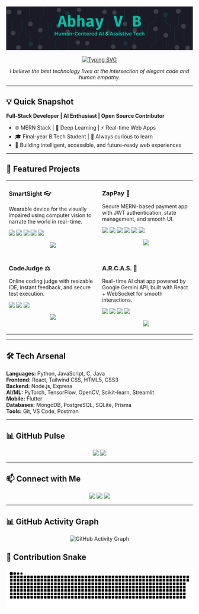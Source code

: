 <p align="center">
  <img src="https://github.com/RXCodeZero/RXCodeZero/blob/main/Banner.png" alt="Abhay V B - AI + Web Developer"/>
</p>

<div align="center">
  <a href="https://git.io/typing-svg">
    <img src="https://readme-typing-svg.demolab.com?font=Fira+Code&size=22&duration=2500&pause=1500&color=00BFA6&center=true&vCenter=true&width=550&lines=Full-Stack+Developer;Passionate+about+Artificial+Intelligence;Building+the+Future+of+the+Web" alt="Typing SVG" />
  </a>
</div>

<p align="center"><i>I believe the best technology lives at the intersection of elegant code and human empathy.</i></p>

---

## 💡 Quick Snapshot
**Full-Stack Developer | AI Enthusiast | Open Source Contributor**  
- 🌐 MERN Stack | 🤖 Deep Learning | ⚡ Real-time Web Apps  
- 🎓 Final-year B.Tech Student | 💬 Always curious to learn  
- 🚀 Building intelligent, accessible, and future-ready web experiences  

---

## 🚀 Featured Projects
<table>
  <tr>
    <td width="50%" valign="top">
      <h3>SmartSight 👓</h3>
      <p>Wearable device for the visually impaired using computer vision to narrate the world in real-time.</p>
      <p align="left">
        <img src="https://img.shields.io/badge/YOLOv8-00FFFF?style=for-the-badge&logo=opencv&logoColor=black"/>
        <img src="https://img.shields.io/badge/OpenCV-5C3EE8?style=for-the-badge&logo=opencv&logoColor=white"/>
        <img src="https://img.shields.io/badge/Python-3776AB?style=for-the-badge&logo=python&logoColor=white"/>
        <img src="https://img.shields.io/badge/ESP32-000000?style=for-the-badge&logo=espressif&logoColor=white"/>
        <img src="https://img.shields.io/badge/Flutter-02569B?style=for-the-badge&logo=flutter&logoColor=white"/>
      </p>
      <p align="center">
        <a href="https://github.com/RXCodeZero/SmartSight"><img src="https://img.shields.io/badge/View_Code-181717?style=for-the-badge&logo=github&logoColor=white"/></a>
      </p>
    </td>
    <td width="50%" valign="top">
      <h3>ZapPay 💸</h3>
      <p>Secure MERN-based payment app with JWT authentication, state management, and smooth UI.</p>
      <p align="left">
        <img src="https://img.shields.io/badge/MongoDB-4EA94B?style=for-the-badge&logo=mongodb&logoColor=white"/>
        <img src="https://img.shields.io/badge/Express.js-000000?style=for-the-badge&logo=express&logoColor=white"/>
        <img src="https://img.shields.io/badge/React-20232A?style=for-the-badge&logo=react&logoColor=61DAFB"/>
        <img src="https://img.shields.io/badge/Node.js-43853D?style=for-the-badge&logo=node.js&logoColor=white"/>
        <img src="https://img.shields.io/badge/JWT-000000?style=for-the-badge&logo=jsonwebtokens&logoColor=white"/>
        <img src="https://img.shields.io/badge/Redux-764ABC?style=for-the-badge&logo=redux&logoColor=white"/>
      </p>
      <p align="center">
        <a href="https://github.com/RXCodeZero/ZapPay"><img src="https://img.shields.io/badge/View_Code-181717?style=for-the-badge&logo=github&logoColor=white"/></a>
      </p>
    </td>
  </tr>
  <tr>
    <td width="50%" valign="top">
      <h3>CodeJudge ⚖️</h3>
      <p>Online coding judge with resizable IDE, instant feedback, and secure test execution.</p>
      <p align="left">
        <img src="https://img.shields.io/badge/Node.js-43853D?style=for-the-badge&logo=node.js&logoColor=white"/>
        <img src="https://img.shields.io/badge/Express.js-000000?style=for-the-badge&logo=express&logoColor=white"/>
        <img src="https://img.shields.io/badge/React-20232A?style=for-the-badge&logo=react&logoColor=61DAFB"/>
      </p>
      <p align="center">
        <a href="https://github.com/RXCodeZero/CodeJudge"><img src="https://img.shields.io/badge/View_Code-181717?style=for-the-badge&logo=github&logoColor=white"/></a>
      </p>
    </td>
    <td width="50%" valign="top">
      <h3>A.R.C.A.S. 🤖</h3>
      <p>Real-time AI chat app powered by Google Gemini API, built with React + WebSocket for smooth interactions.</p>
      <p align="left">
        <img src="https://img.shields.io/badge/React-20232A?style=for-the-badge&logo=react&logoColor=61DAFB"/>
        <img src="https://img.shields.io/badge/Express.js-000000?style=for-the-badge&logo=express&logoColor=white"/>
        <img src="https://img.shields.io/badge/WebSocket-010101?style=for-the-badge&logo=socket.io&logoColor=white"/>
        <img src="https://img.shields.io/badge/Gemini%20API-4285F4?style=for-the-badge&logo=google&logoColor=white"/>
      </p>
      <p align="center">
        <a href="https://github.com/RXCodeZero/A.R.C.A.S-AI_Chat_Interface"><img src="https://img.shields.io/badge/View_Code-181717?style=for-the-badge&logo=github&logoColor=white"/></a>
      </p>
    </td>
  </tr>
</table>

---

## 🛠 Tech Arsenal

**Languages:** Python, JavaScript, C, Java  
**Frontend:** React, Tailwind CSS, HTML5, CSS3  
**Backend:** Node.js, Express  
**AI/ML:** PyTorch, TensorFlow, OpenCV, Scikit-learn, Streamlit  
**Mobile:** Flutter  
**Databases:** MongoDB, PostgreSQL, SQLite, Prisma  
**Tools:** Git, VS Code, Postman  

---

## 📊 GitHub Pulse
<p align="center">
  <img src="https://github-readme-stats.vercel.app/api?username=RXCodeZero&show_icons=true&theme=tokyonight" height="150"/>
  <img src="https://github-readme-stats.vercel.app/api/top-langs/?username=RXCodeZero&layout=compact&theme=tokyonight" height="150"/>
</p>

---

## 📫 Connect with Me
<p align="center">
  <a href="https://www.linkedin.com/in/abhay-v-b-950202282/"><img src="https://img.shields.io/badge/LinkedIn-0077B5?style=for-the-badge&logo=linkedin&logoColor=white" /></a>
  <a href="mailto:abhay.baiju2004@gmail.com"><img src="https://img.shields.io/badge/Gmail-D14836?style=for-the-badge&logo=gmail&logoColor=white" /></a>
  <a href="https://www.instagram.com/abhay_v_b_?igsh=MjZzNThvZG91aHho"><img src="https://img.shields.io/badge/Instagram-E4405F?style=for-the-badge&logo=instagram&logoColor=white" /></a>
</p>

---

## 📊 GitHub Activity Graph
<p align="center">
  <img src="https://github-readme-activity-graph.vercel.app/graph?username=RXCodeZero&bg_color=0d1117&color=00BFA6&line=00BFA6&point=FFFFFF&area=true&hide_border=true" alt="GitHub Activity Graph" />
</p>


## 🐍 Contribution Snake
<p align="center">
  <picture>
    <source media="(prefers-color-scheme: dark)" srcset="https://raw.githubusercontent.com/RXCodeZero/RXCodeZero/output/github-contribution-grid-snake-dark.svg">
    <source media="(prefers-color-scheme: light)" srcset="https://raw.githubusercontent.com/RXCodeZero/RXCodeZero/output/github-contribution-grid-snake.svg">
    <img alt="github contribution grid snake animation" src="https://raw.githubusercontent.com/RXCodeZero/RXCodeZero/output/github-contribution-grid-snake.svg">
  </picture>
</p>
